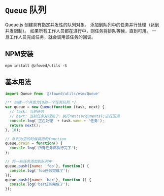 # `Queue` 队列

Queue.js 创建具有指定并发性的队列对象。 添加到队列中的任务并行处理（达到并发限制）。 如果所有工作人员都在进行中，则任务将排队等候，直到可用。 一旦工作人员完成任务，就会调用该任务的回调。

## NPM安装

```shell
npm install @zfowed/utils -S
```

## 基本用法

```javascript
import Queue from '@zfowed/utils/esm/Queue'
```

```javascript
/** 创建一个并发为10的一个任务队列 */
var queue = new Queue(function (task, next) {
  // task: 当前任务
  // next: 当前任务处理完了，执行next(arguments);进行回调
  console.log('正在处理' + task.name + '任务');
  return next();
}, 10);

// 队列为空的时候调用的function
queue.drain = function() {
  console.log('所有任务都执行完了');
};

// 将一些任务添加到队列中
queue.push({name: 'foo'}, function() {
  console.log('foo任务完成了');
});
queue.push({name: 'bar'}, function () {
  console.log('bar任务完成了');
});
```
